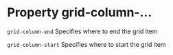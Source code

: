 # Property grid-column-...

`grid-column-end`
Specifies where to end the grid item

`grid-column-start`
Specifies where to start the grid item
